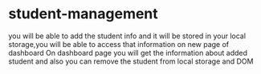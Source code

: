 # student-management
 you will be able to add the student info and it will be stored in your local storage,you will be able to access that information on new page of dashboard 
 On dashboard page you will get the information about added student and also you can remove the student from local storage and DOM
 
